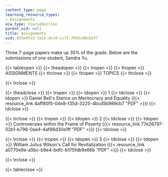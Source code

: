 ```yaml
---
content_type: page
learning_resource_types:
- Assignments
ocw_type: CourseSection
parent_uid: null
title: Assignments
uid: 935edfe3-3a15-dcc0-cc7f-7043c88cb2f7
---
```


Three 7-page papers make up 35% of the grade. Below are the submissions of one student, Sandra Yu.

{{< tableopen >}}
{{< theadopen >}}
{{< tropen >}}
{{< thopen >}}
ASSIGNMENTS
{{< thclose >}}
{{< thopen >}}
TOPICS
{{< thclose >}}

{{< trclose >}}

{{< theadclose >}}
{{< tropen >}}
{{< tdopen >}}
1
{{< tdclose >}}
{{< tdopen >}}
Daniel Bell's Stance on Meritocracy and Equality ({{< resource_link 4aff80f5-04e8-f35d-3225-4bcd5b989cb7 "PDF" >}})
{{< tdclose >}}

{{< trclose >}}
{{< tropen >}}
{{< tdopen >}}
2
{{< tdclose >}}
{{< tdopen >}}
Controversies within the Frame of Poverty ({{< resource_link 77e26797-02b1-b796-0ae4-4af88d30e1ff "PDF" >}})
{{< tdclose >}}

{{< trclose >}}
{{< tropen >}}
{{< tdopen >}}
3
{{< tdclose >}}
{{< tdopen >}}
William Julius Wilson's Call for Revitalization ({{< resource_link a0770e9e-a5bc-b9e4-bdfc-b175fdb9e66b "PDF" >}})
{{< tdclose >}}

{{< trclose >}}

{{< tableclose >}}